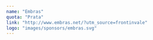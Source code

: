 ```yaml
---
name: "Embras"
quota: "Prata"
link: "http://www.embras.net/?utm_source=frontinvale"
logo: "images/sponsors/embras.svg"
---
```

